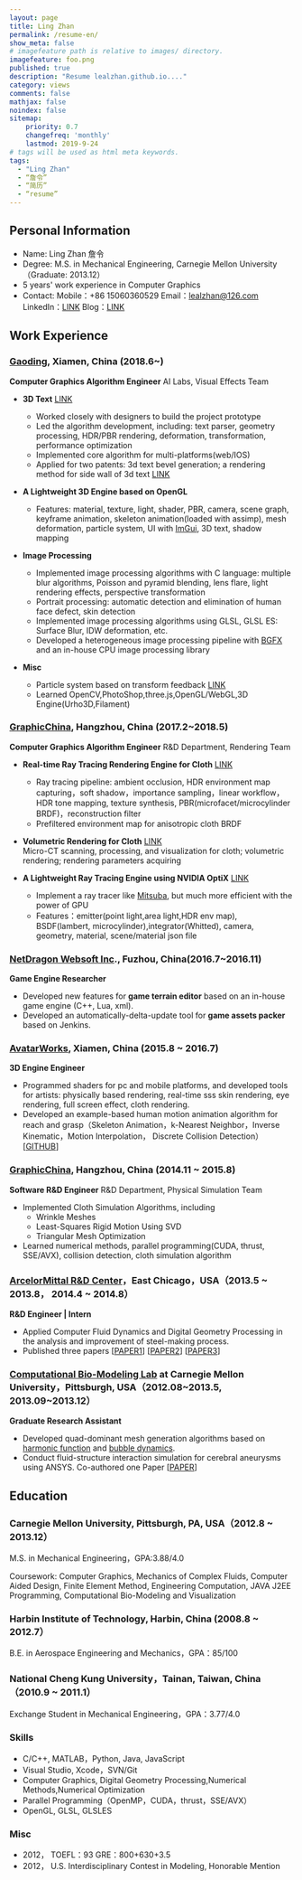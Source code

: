 ```yaml
---
layout: page
title: Ling Zhan
permalink: /resume-en/
show_meta: false
# imagefeature path is relative to images/ directory.
imagefeature: foo.png
published: true
description: "Resume lealzhan.github.io...."
category: views
comments: false
mathjax: false
noindex: false
sitemap:
    priority: 0.7
    changefreq: 'monthly'
    lastmod: 2019-9-24
# tags will be used as html meta keywords.    
tags:
  - "Ling Zhan"
  - “詹令”
  - “简历”
  - “resume”
---
```


## Personal Information

 - Name: Ling Zhan 詹令
 - Degree: M.S. in Mechanical Engineering, Carnegie Mellon University（Graduate: 2013.12）
 - 5 years' work experience in Computer Graphics
 - Contact: Mobile：+86 15060360529  Email：lealzhan@126.com LinkedIn：[LINK](http://cn.linkedin.com/in/lingzhan) Blog：[LINK](https://lealzhan.github.io/lealzhan.github.io/archive/)

## Work Experience

### [Gaoding](https://www.gaoding.com/), Xiamen, China (2018.6~)
**Computer Graphics Algorithm Engineer** AI Labs, Visual Effects Team

- **3D Text** [LINK](https://www.gaoding.com/topic/3791)    
	- Worked closely with designers to build the project prototype
	- Led the algorithm development, including: text parser, geometry processing, HDR/PBR rendering, deformation, transformation, performance optimization
	- Implemented core algorithm for multi-platforms(web/IOS)
	- Applied for two patents: 3d text bevel generation; a rendering method for side wall of 3d text [LINK](http://note.youdao.com/noteshare?id=4379a54c94e6130d6a86999ffac5114d)

- **A Lightweight 3D Engine based on OpenGL**
	- Features: material, texture, light, shader, PBR, camera, scene graph, keyframe animation, skeleton animation(loaded with assimp), mesh deformation, particle system, UI with [ImGui](https://github.com/ocornut/imgui), 3D text, shadow mapping

- **Image Processing**   
	- Implemented image processing algorithms with C language: multiple blur algorithms, Poisson and pyramid blending, lens flare, light rendering effects, perspective transformation
	- Portrait processing: automatic detection and elimination of human face defect, skin detection
	- Implemented image processing algorithms using GLSL, GLSL ES: Surface Blur, IDW deformation, etc.
	- Developed a heterogeneous image processing pipeline with [BGFX](https://github.com/bkaradzic/bgfx) and an in-house CPU image processing library
	
- **Misc**    
	- Particle system based on transform feedback [LINK](http://note.youdao.com/noteshare?id=983c47b30b5cfb6c8d5bc6731fe78594)
	- Learned OpenCV,PhotoShop,three.js,OpenGL/WebGL,3D Engine(Urho3D,Filament)

### [GraphicChina](http://www.graphicchina.com/), Hangzhou, China (2017.2~2018.5)
**Computer Graphics Algorithm Engineer** R&D Department, Rendering Team

- **Real-time Ray Tracing Rendering Engine for Cloth** [LINK](https://www.frilly.com/product)
	- Ray tracing pipeline: ambient occlusion, HDR environment map capturing，soft shadow，importance sampling，linear workflow，HDR tone mapping, texture synthesis, PBR(microfacet/microcylinder BRDF)，reconstruction filter
	- Prefiltered environment map for anisotropic cloth BRDF

- **Volumetric Rendering for Cloth** [LINK](http://note.youdao.com/noteshare?id=4a50fa60dbee04492109bf89f0ea52d2)  
Micro-CT scanning, processing, and visualization for cloth; volumetric rendering; rendering parameters acquiring 

- **A Lightweight Ray Tracing Engine using NVIDIA OptiX** [LINK](https://lealzhan.github.io/lealzhan.github.io/blog/2018/03/01/xyrender/)
	- Implement a ray tracer like [Mitsuba](http://www.mitsuba-renderer.org/), but much more efficient with the power of GPU
	- Features：emitter(point light,area light,HDR env map), BSDF(lambert, microcylinder),integrator(Whitted), camera, geometry, material, scene/material json file

### [NetDragon Websoft Inc](http://www.nd.com.cn/)., Fuzhou, China(2016.7~2016.11) ##
**Game Engine Researcher**

- Developed new features for **game terrain editor** based on an in-house game engine (C++, Lua, xml).
- Developed an automatically-delta-update tool for **game assets packer** based on Jenkins.

### [AvatarWorks](http://www.avatarworks.com/), Xiamen, China (2015.8 ~ 2016.7)
**3D Engine Engineer**

- Programmed shaders for pc and mobile platforms, and developed tools for artists: physically based rendering, real-time sss skin rendering,  eye rendering, full screen effect, cloth rendering.
- Developed an example-based human motion animation algorithm for reach and grasp（Skeleton Animation，k-Nearest Neighbor，Inverse Kinematic，Motion Interpolation， Discrete Collision Detection）[[GITHUB](https://github.com/lealzhan/reachAndGrasp)]


### [GraphicChina](http://www.graphicchina.com/), Hangzhou, China (2014.11 ~ 2015.8)
**Software R&D Engineer** R&D Department, Physical Simulation Team

- Implemented Cloth Simulation Algorithms, including
	- Wrinkle Meshes
	- Least-Squares Rigid Motion Using SVD 
	- Triangular Mesh Optimization
- Learned numerical methods, parallel programming(CUDA, thrust, SSE/AVX), collision detection,  cloth simulation algorithm

### [ArcelorMittal R&D Center](http://corporate.arcelormittal.com/what-we-do/research-and-development/research-centres)，East Chicago，USA（2013.5 ~ 2013.8， 2014.4 ~ 2014.8）
**R&D Engineer | Intern**

- Applied Computer Fluid Dynamics and Digital Geometry Processing in the analysis and improvement of steel-making process.
- Published three papers [[PAPER1](http://pan.baidu.com/s/1o7C3elk)] [[PAPER2](http://pan.baidu.com/s/1pKoz8Kz)] [[PAPER3](http://pan.baidu.com/s/1c0XkUvm)]

### [Computational Bio-Modeling Lab](http://jessicaz.me.cmu.edu/) at Carnegie Mellon University，Pittsburgh, USA（2012.08~2013.5, 2013.09~2013.12）
**Graduate Research Assistant**

- Developed quad-dominant mesh generation algorithms based on [harmonic function](https://lealzhan.github.io/lealzhan.github.io/blog/2013/04/30/Quad-Harmonic/) and [bubble dynamics](https://lealzhan.github.io/lealzhan.github.io/blog/2013/10/20/Quad-Bubble/).
- Conduct fluid-structure interaction simulation for cerebral aneurysms using ANSYS. Co-authored one Paper [[PAPER](http://www.tandfonline.com/doi/abs/10.1080/21681163.2013.776270)]


## Education

### Carnegie Mellon University, Pittsburgh, PA, USA（2012.8 ~ 2013.12）
M.S. in Mechanical Engineering，GPA:3.88/4.0

Coursework: Computer Graphics, Mechanics of Complex Fluids, Computer Aided Design, Finite Element Method, Engineering Computation, JAVA J2EE Programming, Computational Bio-Modeling and Visualization

### Harbin Institute of Technology, Harbin, China (2008.8 ~ 2012.7）
B.E. in Aerospace Engineering and Mechanics，GPA：85/100

### National Cheng Kung University，Tainan, Taiwan, China（2010.9 ~ 2011.1）
Exchange Student in Mechanical Engineering，GPA：3.77/4.0


### Skills

- C/C++, MATLAB，Python, Java, JavaScript
- Visual Studio, Xcode，SVN/Git
- Computer Graphics, Digital Geometry Processing,Numerical Methods,Numerical Optimization
- Parallel Programming（OpenMP，CUDA，thrust，SSE/AVX）
- OpenGL, GLSL, GLSLES

### Misc
- 2012，	TOEFL：93 GRE：800+630+3.5
- 2012，	U.S. Interdisciplinary Contest in Modeling, Honorable Mention


